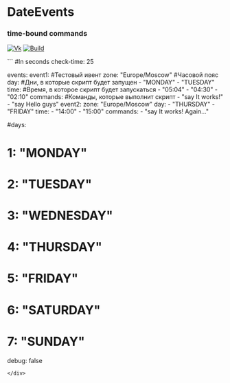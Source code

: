 <div align="cetner"> 
  <h1>DateEvents</h1>
  <h3>time-bound commands</h3>
  
  [![Vk](https://img.shields.io/badge/vk-DeelTer-9cf)](https://vk.com/DeelTer/)
[![Build](https://img.shields.io/badge/builds-download-green)](https://github.com/DeelTer/DateEvents/releases)
</div>

<div align="left">
```
#In seconds
check-time: 25

events:
  event1: #Тестовый ивент
    zone: "Europe/Moscow" #Часовой пояс
    day: #Дни, в которые скрипт будет запущен
      - "MONDAY"
      - "TUESDAY"
    time: #Время, в которое скрипт будет запускаться
      - "05:04"
      - "04:30"
      - "02:10"
    commands: #Команды, которые выполнит скрипт
      - "say It works!"
      - "say Hello guys"
  event2:
    zone: "Europe/Moscow"
    day:
      - "THURSDAY"
      - "FRIDAY"
    time:
      - "14:00"
      - "15:00"
    commands:
      - "say It works! Again..."

#days:
#  1: "MONDAY"
#  2: "TUESDAY"
#  3: "WEDNESDAY"
#  4: "THURSDAY"
#  5: "FRIDAY"
#  6: "SATURDAY"
#  7: "SUNDAY"

debug: false
```
</div>

